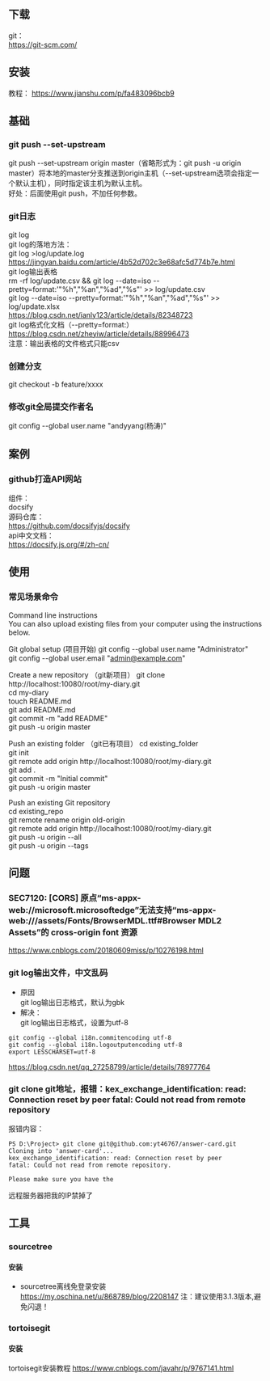 ## 下载  
git：  
https://git-scm.com/  

## 安装
教程：
https://www.jianshu.com/p/fa483096bcb9

## 基础  
### git push --set-upstream  
git push --set-upstream origin master（省略形式为：git push -u origin master）将本地的master分支推送到origin主机（--set-upstream选项会指定一个默认主机），同时指定该主机为默认主机。  
好处：后面使用git push，不加任何参数。  
### git日志  
git log  
git log的落地方法：  
git log >log/update.log  
https://jingyan.baidu.com/article/4b52d702c3e68afc5d774b7e.html  
git log输出表格  
rm -rf log/update.csv && git log --date=iso --pretty=format:'"%h","%an","%ad","%s"' >> log/update.csv  
git log --date=iso --pretty=format:'"%h","%an","%ad","%s"' >> log/update.xlsx  
https://blog.csdn.net/ianly123/article/details/82348723  
git log格式化文档（--pretty=format:）  
https://blog.csdn.net/zheyiw/article/details/88996473  
注意：输出表格的文件格式只能csv  
### 创建分支  
git checkout -b feature/xxxx  
### 修改git全局提交作者名
git config --global user.name "andyyang(杨涛)"

## 案例  
### github打造API网站  
组件：  
docsify  
源码仓库：  
https://github.com/docsifyjs/docsify  
api中文文档：  
https://docsify.js.org/#/zh-cn/  

## 使用  
### 常见场景命令  
Command line instructions  
You can also upload existing files from your computer using the instructions below.  

Git global setup  (项目开始)
git config --global user.name "Administrator"  
git config --global user.email "admin@example.com"  

Create a new repository  （git新项目）
git clone http://localhost:10080/root/my-diary.git  
cd my-diary  
touch README.md  
git add README.md  
git commit -m "add README"  
git push -u origin master  

Push an existing folder  （git已有项目）
cd existing_folder  
git init  
git remote add origin http://localhost:10080/root/my-diary.git  
git add .  
git commit -m "Initial commit"  
git push -u origin master  

Push an existing Git repository  
cd existing_repo  
git remote rename origin old-origin  
git remote add origin http://localhost:10080/root/my-diary.git  
git push -u origin --all  
git push -u origin --tags  

## 问题  
### SEC7120: [CORS] 原点“ms-appx-web://microsoft.microsoftedge”无法支持“ms-appx-web:///assets/Fonts/BrowserMDL.ttf#Browser MDL2 Assets”的 cross-origin font 资源  
https://www.cnblogs.com/20180609miss/p/10276198.html  
### git log输出文件，中文乱码  
+ 原因  
git log输出日志格式，默认为gbk  
+ 解决：  
git log输出日志格式，设置为utf-8  
```shell  
git config --global i18n.commitencoding utf-8  
git config --global i18n.logoutputencoding utf-8  
export LESSCHARSET=utf-8  
```  
https://blog.csdn.net/qq_27258799/article/details/78977764  
### git clone git地址，报错：kex_exchange_identification: read: Connection reset by peer fatal: Could not read from remote repository
报错内容：
```
PS D:\Project> git clone git@github.com:yt46767/answer-card.git
Cloning into 'answer-card'...
kex_exchange_identification: read: Connection reset by peer
fatal: Could not read from remote repository.

Please make sure you have the
```
远程服务器把我的IP禁掉了

## 工具
### sourcetree
#### 安装
+ sourcetree离线免登录安装
https://my.oschina.net/u/868789/blog/2208147
注：建议使用3.1.3版本,避免闪退！

### tortoisegit
#### 安装
tortoisegit安装教程
https://www.cnblogs.com/javahr/p/9767141.html